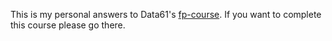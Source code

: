This is my personal answers to Data61's [fp-course](https://github.com/data61/fp-course). If you want to complete this course please go there.
